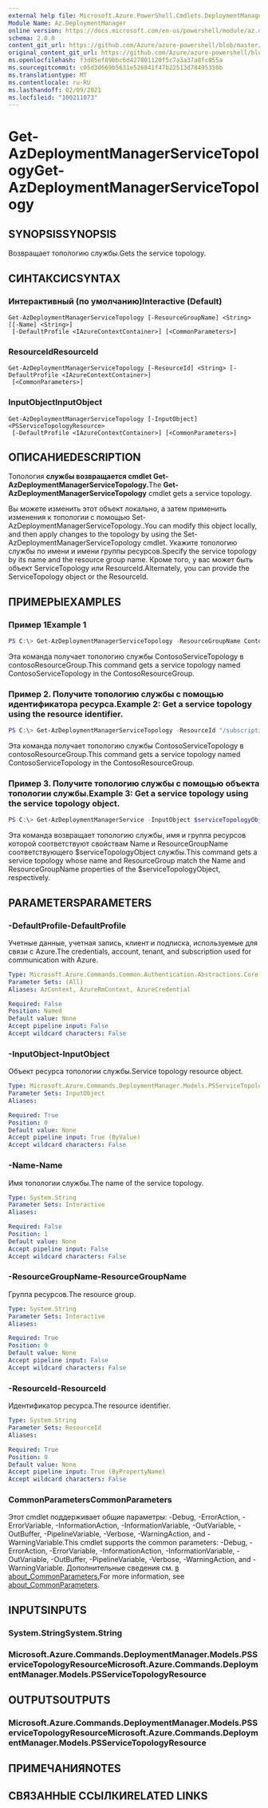 ```yaml
---
external help file: Microsoft.Azure.PowerShell.Cmdlets.DeploymentManager.dll-Help.xml
Module Name: Az.DeploymentManager
online version: https://docs.microsoft.com/en-us/powershell/module/az.deploymentmanager/get-azdeploymentmanagerservicetopology
schema: 2.0.0
content_git_url: https://github.com/Azure/azure-powershell/blob/master/src/DeploymentManager/DeploymentManager/help/Get-AzDeploymentManagerServiceTopology.md
original_content_git_url: https://github.com/Azure/azure-powershell/blob/master/src/DeploymentManager/DeploymentManager/help/Get-AzDeploymentManagerServiceTopology.md
ms.openlocfilehash: f3d85ef89bbc6d427801120f5c7a3a37a8fc855a
ms.sourcegitcommit: c05d3d669b5631e526841f47b22513d78495350b
ms.translationtype: MT
ms.contentlocale: ru-RU
ms.lasthandoff: 02/09/2021
ms.locfileid: "100211073"
---
```

# <span data-ttu-id="6a2ee-101">Get-AzDeploymentManagerServiceTopology</span><span class="sxs-lookup"><span data-stu-id="6a2ee-101">Get-AzDeploymentManagerServiceTopology</span></span>

## <span data-ttu-id="6a2ee-102">SYNOPSIS</span><span class="sxs-lookup"><span data-stu-id="6a2ee-102">SYNOPSIS</span></span>
<span data-ttu-id="6a2ee-103">Возвращает топологию службы.</span><span class="sxs-lookup"><span data-stu-id="6a2ee-103">Gets the service topology.</span></span>

## <span data-ttu-id="6a2ee-104">СИНТАКСИС</span><span class="sxs-lookup"><span data-stu-id="6a2ee-104">SYNTAX</span></span>

### <span data-ttu-id="6a2ee-105">Интерактивный (по умолчанию)</span><span class="sxs-lookup"><span data-stu-id="6a2ee-105">Interactive (Default)</span></span>
```
Get-AzDeploymentManagerServiceTopology [-ResourceGroupName] <String> [[-Name] <String>]
 [-DefaultProfile <IAzureContextContainer>] [<CommonParameters>]
```

### <span data-ttu-id="6a2ee-106">ResourceId</span><span class="sxs-lookup"><span data-stu-id="6a2ee-106">ResourceId</span></span>
```
Get-AzDeploymentManagerServiceTopology [-ResourceId] <String> [-DefaultProfile <IAzureContextContainer>]
 [<CommonParameters>]
```

### <span data-ttu-id="6a2ee-107">InputObject</span><span class="sxs-lookup"><span data-stu-id="6a2ee-107">InputObject</span></span>
```
Get-AzDeploymentManagerServiceTopology [-InputObject] <PSServiceTopologyResource>
 [-DefaultProfile <IAzureContextContainer>] [<CommonParameters>]
```

## <span data-ttu-id="6a2ee-108">ОПИСАНИЕ</span><span class="sxs-lookup"><span data-stu-id="6a2ee-108">DESCRIPTION</span></span>
<span data-ttu-id="6a2ee-109">Топология **службы возвращается cmdlet Get-AzDeploymentManagerServiceTopology.**</span><span class="sxs-lookup"><span data-stu-id="6a2ee-109">The **Get-AzDeploymentManagerServiceTopology** cmdlet gets a service topology.</span></span>

<span data-ttu-id="6a2ee-110">Вы можете изменить этот объект локально, а затем применить изменения к топологии с помощью Set-AzDeploymentManagerServiceTopology..</span><span class="sxs-lookup"><span data-stu-id="6a2ee-110">You can modify this object locally, and then apply changes to the topology by using the Set-AzDeploymentManagerServiceTopology cmdlet.</span></span>
<span data-ttu-id="6a2ee-111">Укажите топологию службы по имени и имени группы ресурсов.</span><span class="sxs-lookup"><span data-stu-id="6a2ee-111">Specify the service topology by its name and the resource group name.</span></span> <span data-ttu-id="6a2ee-112">Кроме того, у вас может быть объект ServiceTopology или ResourceId.</span><span class="sxs-lookup"><span data-stu-id="6a2ee-112">Alternately, you can provide the ServiceTopology object or the ResourceId.</span></span>

## <span data-ttu-id="6a2ee-113">ПРИМЕРЫ</span><span class="sxs-lookup"><span data-stu-id="6a2ee-113">EXAMPLES</span></span>

### <span data-ttu-id="6a2ee-114">Пример 1</span><span class="sxs-lookup"><span data-stu-id="6a2ee-114">Example 1</span></span>
```powershell
PS C:\> Get-AzDeploymentManagerServiceTopology -ResourceGroupName ContosoResourceGroup -Name ContosoServiceTopology
```

<span data-ttu-id="6a2ee-115">Эта команда получает топологию службы ContosoServiceTopology в contosoResourceGroup.</span><span class="sxs-lookup"><span data-stu-id="6a2ee-115">This command gets a service topology named ContosoServiceTopology in the ContosoResourceGroup.</span></span>

### <span data-ttu-id="6a2ee-116">Пример 2. Получите топологию службы с помощью идентификатора ресурса.</span><span class="sxs-lookup"><span data-stu-id="6a2ee-116">Example 2: Get a service topology using the resource identifier.</span></span>
```powershell
PS C:\> Get-AzDeploymentManagerServiceTopology -ResourceId "/subscriptions/subscriptionId/resourcegroups/ContosoResourceGroup/providers/Microsoft.DeploymentManager/serviceTopologies/ContosoServiceTopology"
```

<span data-ttu-id="6a2ee-117">Эта команда получает топологию службы ContosoServiceTopology в contosoResourceGroup.</span><span class="sxs-lookup"><span data-stu-id="6a2ee-117">This command gets a service topology named ContosoServiceTopology in the ContosoResourceGroup.</span></span>

### <span data-ttu-id="6a2ee-118">Пример 3. Получите топологию службы с помощью объекта топологии службы.</span><span class="sxs-lookup"><span data-stu-id="6a2ee-118">Example 3: Get a service topology using the service topology object.</span></span>
```powershell
PS C:\> Get-AzDeploymentManagerService -InputObject $serviceTopologyObject
```

<span data-ttu-id="6a2ee-119">Эта команда возвращает топологию службы, имя и группа ресурсов которой соответствуют свойствам Name и ResourceGroupName соответствующего $serviceTopologyObject службы.</span><span class="sxs-lookup"><span data-stu-id="6a2ee-119">This command gets a service topology whose name and ResourceGroup match the Name and ResourceGroupName properties of the $serviceTopologyObject, respectively.</span></span>

## <span data-ttu-id="6a2ee-120">PARAMETERS</span><span class="sxs-lookup"><span data-stu-id="6a2ee-120">PARAMETERS</span></span>

### <span data-ttu-id="6a2ee-121">-DefaultProfile</span><span class="sxs-lookup"><span data-stu-id="6a2ee-121">-DefaultProfile</span></span>
<span data-ttu-id="6a2ee-122">Учетные данные, учетная запись, клиент и подписка, используемые для связи с Azure.</span><span class="sxs-lookup"><span data-stu-id="6a2ee-122">The credentials, account, tenant, and subscription used for communication with Azure.</span></span>

```yaml
Type: Microsoft.Azure.Commands.Common.Authentication.Abstractions.Core.IAzureContextContainer
Parameter Sets: (All)
Aliases: AzContext, AzureRmContext, AzureCredential

Required: False
Position: Named
Default value: None
Accept pipeline input: False
Accept wildcard characters: False
```

### <span data-ttu-id="6a2ee-123">-InputObject</span><span class="sxs-lookup"><span data-stu-id="6a2ee-123">-InputObject</span></span>
<span data-ttu-id="6a2ee-124">Объект ресурса топологии службы.</span><span class="sxs-lookup"><span data-stu-id="6a2ee-124">Service topology resource object.</span></span>

```yaml
Type: Microsoft.Azure.Commands.DeploymentManager.Models.PSServiceTopologyResource
Parameter Sets: InputObject
Aliases:

Required: True
Position: 0
Default value: None
Accept pipeline input: True (ByValue)
Accept wildcard characters: False
```

### <span data-ttu-id="6a2ee-125">-Name</span><span class="sxs-lookup"><span data-stu-id="6a2ee-125">-Name</span></span>
<span data-ttu-id="6a2ee-126">Имя топологии службы.</span><span class="sxs-lookup"><span data-stu-id="6a2ee-126">The name of the service topology.</span></span>

```yaml
Type: System.String
Parameter Sets: Interactive
Aliases:

Required: False
Position: 1
Default value: None
Accept pipeline input: False
Accept wildcard characters: False
```

### <span data-ttu-id="6a2ee-127">-ResourceGroupName</span><span class="sxs-lookup"><span data-stu-id="6a2ee-127">-ResourceGroupName</span></span>
<span data-ttu-id="6a2ee-128">Группа ресурсов.</span><span class="sxs-lookup"><span data-stu-id="6a2ee-128">The resource group.</span></span>

```yaml
Type: System.String
Parameter Sets: Interactive
Aliases:

Required: True
Position: 0
Default value: None
Accept pipeline input: False
Accept wildcard characters: False
```

### <span data-ttu-id="6a2ee-129">-ResourceId</span><span class="sxs-lookup"><span data-stu-id="6a2ee-129">-ResourceId</span></span>
<span data-ttu-id="6a2ee-130">Идентификатор ресурса.</span><span class="sxs-lookup"><span data-stu-id="6a2ee-130">The resource identifier.</span></span>

```yaml
Type: System.String
Parameter Sets: ResourceId
Aliases:

Required: True
Position: 0
Default value: None
Accept pipeline input: True (ByPropertyName)
Accept wildcard characters: False
```

### <span data-ttu-id="6a2ee-131">CommonParameters</span><span class="sxs-lookup"><span data-stu-id="6a2ee-131">CommonParameters</span></span>
<span data-ttu-id="6a2ee-132">Этот cmdlet поддерживает общие параметры: -Debug, -ErrorAction, -ErrorVariable, -InformationAction, -InformationVariable, -OutVariable, -OutBuffer, -PipelineVariable, -Verbose, -WarningAction, and -WarningVariable.</span><span class="sxs-lookup"><span data-stu-id="6a2ee-132">This cmdlet supports the common parameters: -Debug, -ErrorAction, -ErrorVariable, -InformationAction, -InformationVariable, -OutVariable, -OutBuffer, -PipelineVariable, -Verbose, -WarningAction, and -WarningVariable.</span></span> <span data-ttu-id="6a2ee-133">Дополнительные сведения см. [в about_CommonParameters.](http://go.microsoft.com/fwlink/?LinkID=113216)</span><span class="sxs-lookup"><span data-stu-id="6a2ee-133">For more information, see [about_CommonParameters](http://go.microsoft.com/fwlink/?LinkID=113216).</span></span>

## <span data-ttu-id="6a2ee-134">INPUTS</span><span class="sxs-lookup"><span data-stu-id="6a2ee-134">INPUTS</span></span>

### <span data-ttu-id="6a2ee-135">System.String</span><span class="sxs-lookup"><span data-stu-id="6a2ee-135">System.String</span></span>

### <span data-ttu-id="6a2ee-136">Microsoft.Azure.Commands.DeploymentManager.Models.PSServiceTopologyResource</span><span class="sxs-lookup"><span data-stu-id="6a2ee-136">Microsoft.Azure.Commands.DeploymentManager.Models.PSServiceTopologyResource</span></span>

## <span data-ttu-id="6a2ee-137">OUTPUTS</span><span class="sxs-lookup"><span data-stu-id="6a2ee-137">OUTPUTS</span></span>

### <span data-ttu-id="6a2ee-138">Microsoft.Azure.Commands.DeploymentManager.Models.PSServiceTopologyResource</span><span class="sxs-lookup"><span data-stu-id="6a2ee-138">Microsoft.Azure.Commands.DeploymentManager.Models.PSServiceTopologyResource</span></span>

## <span data-ttu-id="6a2ee-139">ПРИМЕЧАНИЯ</span><span class="sxs-lookup"><span data-stu-id="6a2ee-139">NOTES</span></span>

## <span data-ttu-id="6a2ee-140">СВЯЗАННЫЕ ССЫЛКИ</span><span class="sxs-lookup"><span data-stu-id="6a2ee-140">RELATED LINKS</span></span>
